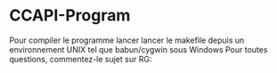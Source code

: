 # CCAPI-Program

Pour compiler le programme lancer lancer le makefile depuis un environnement UNIX tel que babun/cygwin sous Windows
Pour toutes questions, commentez-le sujet sur RG: 
